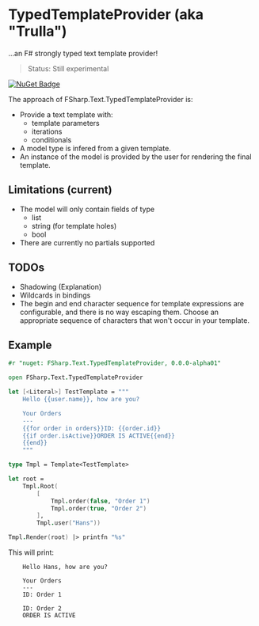 # TypedTemplateProvider (aka "Trulla")

...an F# strongly typed text template provider!

> Status: Still experimental

[![NuGet Badge](http://img.shields.io/nuget/v/FSharp.Text.TypedTemplateProvider.svg?style=flat)](https://www.nuget.org/packages/FSharp.Text.TypedTemplateProvider)

The approach of FSharp.Text.TypedTemplateProvider is:
* Provide a text template with:
  * template parameters
  * iterations
  * conditionals
* A model type is infered from a given template.
* An instance of the model is provided by the user for rendering the final template.

## Limitations (current)

* The model will only contain  fields of type
  * list
  * string (for template holes)
  * bool 
* There are currently no partials supported

## TODOs

* Shadowing (Explanation)
* Wildcards in bindings
* The begin and end character sequence for template expressions are configurable, and there is no way escaping them. Choose an appropriate sequence of characters that won't occur in your template.

## Example

```fsharp
#r "nuget: FSharp.Text.TypedTemplateProvider, 0.0.0-alpha01"

open FSharp.Text.TypedTemplateProvider

let [<Literal>] TestTemplate = """
    Hello {{user.name}}, how are you?

    Your Orders
    ---
    {{for order in orders}}ID: {{order.id}}
    {{if order.isActive}}ORDER IS ACTIVE{{end}}
    {{end}}
    """

type Tmpl = Template<TestTemplate>

let root =
    Tmpl.Root(
        [
            Tmpl.order(false, "Order 1")
            Tmpl.order(true, "Order 2")
        ],
        Tmpl.user("Hans"))

Tmpl.Render(root) |> printfn "%s"
```

This will print:

```
    Hello Hans, how are you?

    Your Orders
    ---
    ID: Order 1

    ID: Order 2
    ORDER IS ACTIVE
```
